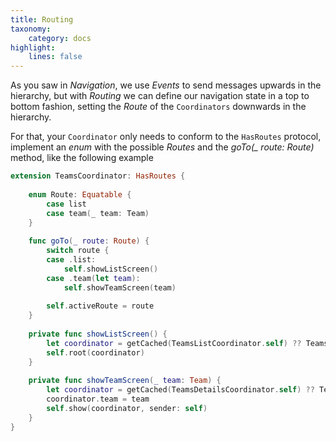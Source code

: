 ```yaml
---
title: Routing
taxonomy:
    category: docs
highlight: 
    lines: false
---
```


As you saw in _Navigation_, we use _Events_ to send messages upwards in the hierarchy, but with _Routing_ we can define our navigation state in a top to bottom fashion, setting the _Route_ of the `Coordinators` downwards in the hierarchy.

For that, your `Coordinator` only needs to conform to the `HasRoutes` protocol, implement an _enum_ with the possible _Routes_ and the _goTo(\_ route: Route)_ method, like the following example

```swift 
extension TeamsCoordinator: HasRoutes {
    
    enum Route: Equatable {
        case list
        case team(_ team: Team)
    }
    
    func goTo(_ route: Route) {
        switch route {
        case .list:
            self.showListScreen()
        case .team(let team):
            self.showTeamScreen(team)
        
        self.activeRoute = route
    }
    
    private func showListScreen() {
        let coordinator = getCached(TeamsListCoordinator.self) ?? TeamsListCoordinator()
        self.root(coordinator)
    }
    
    private func showTeamScreen(_ team: Team) {
        let coordinator = getCached(TeamsDetailsCoordinator.self) ?? TeamsDetailsCoordinator()
        coordinator.team = team
        self.show(coordinator, sender: self)
    }
}
```
